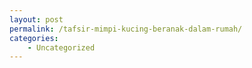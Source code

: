 ```yaml
---
layout: post
permalink: /tafsir-mimpi-kucing-beranak-dalam-rumah/
categories:
    - Uncategorized
---
```


